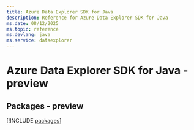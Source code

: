 ```yaml
---
title: Azure Data Explorer SDK for Java
description: Reference for Azure Data Explorer SDK for Java
ms.date: 08/12/2025
ms.topic: reference
ms.devlang: java
ms.service: dataexplorer
---
```

# Azure Data Explorer SDK for Java - preview
## Packages - preview
[!INCLUDE [packages](data-explorer-index.md)]